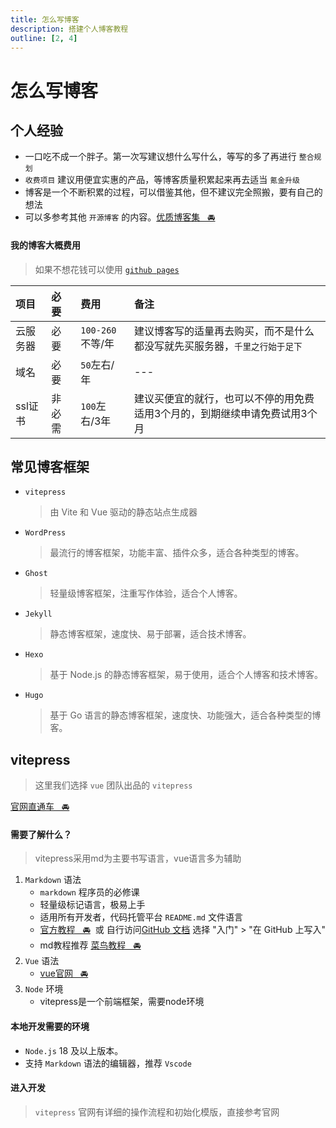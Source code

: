 ```yaml
---
title: 怎么写博客
description: 搭建个人博客教程
outline: [2, 4]
---
```


# 怎么写博客

## 个人经验
* 一口吃不成一个胖子。第一次写建议想什么写什么，等写的多了再进行 `整合规划`
* `收费项目` 建议用便宜实惠的产品，等博客质量积累起来再去适当 `氪金升级`
* 博客是一个不断积累的过程，可以借鉴其他，但不建议完全照搬，要有自己的想法
* 可以多参考其他 `开源博客` 的内容。[优质博客集&nbsp;&nbsp;&nbsp;🚘](https://github.com/foru17/front-end-collect?tab=readme-ov-file)

#### 我的博客大概费用

> 如果不想花钱可以使用 [`github pages`](/other/blog/up/usePage.html)

| 项目 | 必要 | 费用 | 备注 |
| :--- | :--- | :--- | :--- |
| 云服务器 | 必要 | `100-260`不等/年 | 建议博客写的适量再去购买，而不是什么都没写就先买服务器，`千里之行始于足下` |
| 域名 | 必要 | `50`左右/年 | --- |
| ssl证书 | 非必需 | `100`左右/3年 | 建议买便宜的就行，也可以不停的用免费适用3个月的，到期继续申请免费试用3个月 |

## 常见博客框架

* `vitepress`
    > 由 Vite 和 Vue 驱动的静态站点生成器
* `WordPress`
    > 最流行的博客框架，功能丰富、插件众多，适合各种类型的博客。
* `Ghost`
    > 轻量级博客框架，注重写作体验，适合个人博客。
* `Jekyll`
    > 静态博客框架，速度快、易于部署，适合技术博客。
* `Hexo`
    > 基于 Node.js 的静态博客框架，易于使用，适合个人博客和技术博客。
* `Hugo`
    > 基于 Go 语言的静态博客框架，速度快、功能强大，适合各种类型的博客。

## vitepress
> 这里我们选择 `vue` 团队出品的 `vitepress`

[官网直通车&nbsp;&nbsp;&nbsp;🚘](https://vitepress.dev/zh/)

#### 需要了解什么？

> vitepress采用md为主要书写语言，vue语言多为辅助

1. `Markdown` 语法
    * `markdown` 程序员的必修课
    * 轻量级标记语言，极易上手
    * 适用所有开发者，代码托管平台 `README.md` 文件语言
    * [官方教程&nbsp;&nbsp;&nbsp;🚘](https://docs.github.com/zh/get-started/writing-on-github/getting-started-with-writing-and-formatting-on-github/quickstart-for-writing-on-github)&nbsp;&nbsp;或&nbsp;自行访问[GitHub 文档](https://docs.github.com/zh) 选择&nbsp;"入门"&nbsp;>&nbsp;"在&nbsp;GitHub&nbsp;上写入"
    * md教程推荐 [菜鸟教程&nbsp;&nbsp;&nbsp;🚘](https://www.runoob.com/markdown/md-tutorial.html)
2. `Vue` 语法
    * [vue官网&nbsp;&nbsp;&nbsp;🚘](https://cn.vuejs.org/)
3. `Node` 环境
    * vitepress是一个前端框架，需要node环境

#### 本地开发需要的环境

- `Node.js` 18 及以上版本。
- 支持 `Markdown` 语法的编辑器，推荐 `Vscode`

#### 进入开发

> `vitepress` 官网有详细的操作流程和初始化模版，直接参考官网